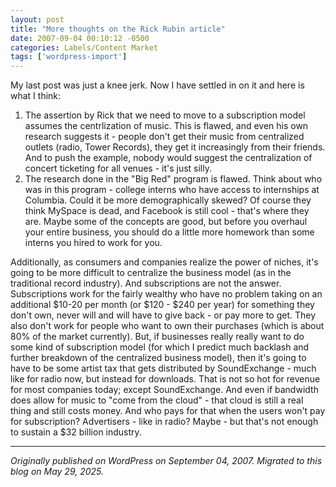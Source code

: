```yaml
---
layout: post
title: "More thoughts on the Rick Rubin article"
date: 2007-09-04 00:10:12 -0500
categories: Labels/Content Market
tags: ['wordpress-import']
---
```


My last post was just a knee jerk. Now I have settled in on it and here is what I think: 

  1. The assertion by Rick that we need to move to a subscription model assumes the centrlization of music. This is flawed, and even his own research suggests it - people don't get their music from centralized outlets (radio, Tower Records), they get it increasingly from their friends. And to push the example, nobody would suggest the centralization of concert ticketing for all venues - it's just silly.
  2. The research done in the "Big Red" program is flawed. Think about who was in this program - college interns who have access to internships at Columbia. Could it be more demographically skewed? Of course they think MySpace is dead, and Facebook is still cool - that's where they are. Maybe some of the concepts are good, but before you overhaul your entire business, you should do a little more homework than some interns you hired to work for you.

Additionally, as consumers and companies realize the power of niches, it's going to be more difficult to centralize the business model (as in the traditional record industry). And subscriptions are not the answer. Subscriptions work for the fairly wealthy who have no problem taking on an additional $10-20 per month (or $120 - $240 per year) for something they don't own, never will and will have to give back - or pay more to get. They also don't work for people who want to own their purchases (which is about 80% of the market currently). But, if businesses really really want to do some kind of subscription model (for which I predict much backlash and further breakdown of the centralized business model), then it's going to have to be some artist tax that gets distributed by SoundExchange - much like for radio now, but instead for downloads. That is not so hot for revenue for most companies today; except SoundExchange. And even if bandwidth does allow for music to "come from the cloud" - that cloud is still a real thing and still costs money. And who pays for that when the users won't pay for subscription? Advertisers - like in radio? Maybe - but that's not enough to sustain a $32 billion industry.

---

*Originally published on WordPress on September 04, 2007. Migrated to this blog on May 29, 2025.*
